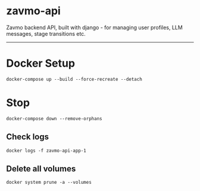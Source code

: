 # zavmo-api
Zavmo backend API, built with django - for managing user profiles, LLM messages, stage transitions etc.

---
# Docker Setup
```
docker-compose up --build --force-recreate --detach
```
# Stop
```
docker-compose down --remove-orphans
```

## Check logs
```
docker logs -f zavmo-api-app-1
```
## Delete all volumes
```
docker system prune -a --volumes
```